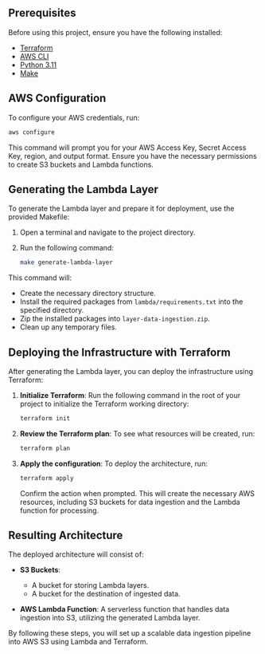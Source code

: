 ## Prerequisites

Before using this project, ensure you have the following installed:

- [Terraform](https://www.terraform.io/downloads.html)
- [AWS CLI](https://aws.amazon.com/cli/)
- [Python 3.11](https://www.python.org/downloads/)
- [Make](https://www.gnu.org/software/make/)

## AWS Configuration

To configure your AWS credentials, run:

```bash
aws configure
```

This command will prompt you for your AWS Access Key, Secret Access Key, region, and output format. Ensure you have the necessary permissions to create S3 buckets and Lambda functions.

## Generating the Lambda Layer

To generate the Lambda layer and prepare it for deployment, use the provided Makefile:

1. Open a terminal and navigate to the project directory.
2. Run the following command:

   ```bash
   make generate-lambda-layer
   ```

This command will:
- Create the necessary directory structure.
- Install the required packages from `lambda/requirements.txt` into the specified directory.
- Zip the installed packages into `layer-data-ingestion.zip`.
- Clean up any temporary files.

## Deploying the Infrastructure with Terraform

After generating the Lambda layer, you can deploy the infrastructure using Terraform:

1. **Initialize Terraform**: Run the following command in the root of your project to initialize the Terraform working directory:

   ```bash
   terraform init
   ```

2. **Review the Terraform plan**: To see what resources will be created, run:

   ```bash
   terraform plan
   ```

3. **Apply the configuration**: To deploy the architecture, run:

   ```bash
   terraform apply
   ```

   Confirm the action when prompted. This will create the necessary AWS resources, including S3 buckets for data ingestion and the Lambda function for processing.

## Resulting Architecture

The deployed architecture will consist of:

- **S3 Buckets**: 
  - A bucket for storing Lambda layers.
  - A bucket for the destination of ingested data.
  
- **AWS Lambda Function**: A serverless function that handles data ingestion into S3, utilizing the generated Lambda layer.

By following these steps, you will set up a scalable data ingestion pipeline into AWS S3 using Lambda and Terraform.
